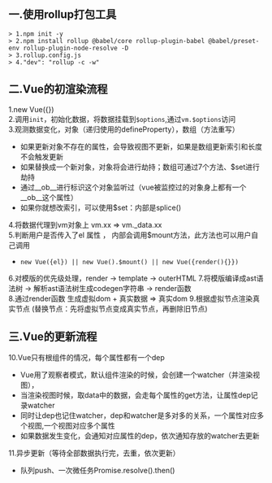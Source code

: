 ## 一.使用rollup打包工具
```
> 1.npm init -y
> 2.npm install rollup @babel/core rollup-plugin-babel @babel/preset-env rollup-plugin-node-resolve -D
> 3.rollup.config.js
> 4."dev": "rollup -c -w"
```

## 二.Vue的初渲染流程

1.new Vue({})  
2.调用`init`，初始化数据，将数据挂载到`$options`,通过`vm.$options`访问  
3.观测数据变化，对象（递归使用的defineProperty），数组（方法重写）
- 如果更新对象不存在的属性，会导致视图不更新，如果是数组更新索引和长度不会触发更新
- 如果替换成一个新对象，对象将会进行劫持；数组可通过7个方法、$set进行劫持
- 通过__ob__进行标识这个对象监听过（vue被监控过的对象身上都有一个__ob__这个属性）
- 如果你就想改索引，可以使用$set：内部是splice()

4.将数据代理到vm对象上 vm.xx => vm._data.xx  
5.判断用户是否传入了el 属性 ， 内部会调用$mount方法，此方法也可以用户自己调用 
- `new Vue({el}) || new Vue().$mount() || new Vue({render(){}})`  

6.对模版的优先级处理，render -> template -> outerHTML
7.将模版编译成ast语法树 -> 解析ast语法树生成codegen字符串 -> render函数  
8.通过render函数 生成虚拟dom + 真实数据 => 真实dom
9.根据虚拟节点渲染真实节点 (替换节点：先将虚拟节点变成真实节点，再删除旧节点) 

## 三.Vue的更新流程
10.Vue只有根组件的情况，每个属性都有一个dep  
- Vue用了观察者模式，默认组件渲染的时候，会创建一个watcher（并渲染视图），
- 当渲染视图时候，取data中的数据，会走每个属性的get方法，让属性dep记录watcher
- 同时让dep也记住watcher，dep和watcher是多对多的关系，一个属性对应多个视图,一个视图对应多个属性 
- 如果数据发生变化，会通知对应属性的dep，依次通知存放的watcher去更新  

11.异步更新（等待全部数据执行完，去重，依次更新）
- 队列push、一次微任务Promise.resolve().then()
